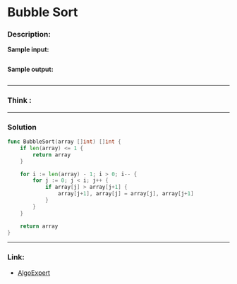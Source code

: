 # Bubble Sort

### Description:  


**Sample input:**  
```

```

**Sample output:**  
```
```


---
### Think :

---
### Solution
```go
func BubbleSort(array []int) []int {
	if len(array) <= 1 {
		return array
	}

	for i := len(array) - 1; i > 0; i-- {
		for j := 0; j < i; j++ {
			if array[j] > array[j+1] {
				array[j+1], array[j] = array[j], array[j+1]
			}
		}
	}

	return array
}

```




---

### Link:
- [AlgoExpert](https://www.algoexpert.io/questions/bubble-sort)